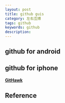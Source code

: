 ```yaml
---
layout: post
title: github guis
category: 左右互搏
tags: github
keywords: github
description: 
---
```


## github for android

## github for iphone

#### [GitHawk](https://github.com/GitHawkApp/GitHawk)

## Reference

